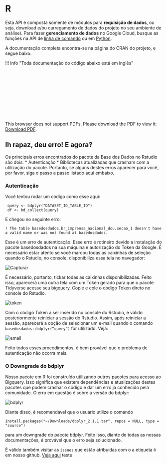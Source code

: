 # R

Esta API é composta somente de módulos para **requisição de dados**, ou
seja, download e/ou carregamento de dados do projeto no seu ambiente de
análise).
Para fazer **gerenciamento de dados** no Google Cloud, busque as funções
na API de [linha de comando](../api_reference_cli) ou em [Python](../api_reference_python/#classes-gerenciamento-de-dados).

A documentação completa encontra-se na página do CRAN do projeto, e
segue baixo.

!!! Info "Toda documentação do código abaixo está em inglês"

<object data="https://cran.r-project.org/web/packages/basedosdados/basedosdados.pdf" type="application/pdf" width="700px" height="700px">
    <embed src="https://cran.r-project.org/web/packages/basedosdados/basedosdados.pdf">
        <p>This browser does not support PDFs. Please download the PDF to view it: <a href="https://cran.r-project.org/web/packages/basedosdados/basedosdados.pdf">Download PDF</a>.</p>
    </embed>
</object>

## Ih rapaz, deu erro! E agora?
Os principais erros encontrados do pacote da Base dos Dados no Rstudio são dois: 
    * Autenticação
    * Bibliotecas atualizadas que crasham com a utilização do pacote.
Portanto, se alguns destes erros aparecer para você, por favor, siga o passo a passo listado aqui embaixo.

### Autenticação
Você tentou rodar um código como esse aqui: 

     query <- bdplyr("DATASET_ID_TABLE_ID")
     df <- bd_collect(query)
E chegou no seguinte erro: 

`! The table basedosdados.br_imprensa_nacional_dou.secao_1 doesn't have a valid name or was not found at basedosdados.`

Esse é um erro de autenticação. Esse erro é rotineiro devido a instalação do pacote basedosdados na sua máquina e autorização do Token da Google. 
É necessário estar atento se você marcou todas as caixinhas de seleção quando o Rstudio, no console, disponibiliza essa tela no navegador:

![Capturar](https://user-images.githubusercontent.com/26544494/190700064-1326a74c-8de0-4254-a562-32f9aa10ae07.PNG)

É necessário, portanto, tickar todas as caixinhas disponibilizadas. 
Feito isso, aparecerá uma outra tela com um Token gerado para que o pacote Tidyverse acesse seu bigquery. Copie e cole o código Token direto no console do Rstudio. 

![token](https://user-images.githubusercontent.com/26544494/190700780-dd1d05e3-3ef4-4070-9023-c5e4e1684f79.PNG)

Com o código Token a ser inserido no console do Rstudio, é válido posteriormente reiniciar a sessão do Rstudio. Assim, após reiniciar a sessão, aparecerá a opção de selecionar um e-mail quando o comando `basedosdados::bdplyr(“query”)` for utilizado. Veja: 

![email](https://user-images.githubusercontent.com/26544494/190703436-a1e16906-9b53-4bcf-b337-2a0881548cf0.PNG)

Feito todos esses procedimentos, é bem provável que o problema de autenticação não ocorra mais. 

### O Downgrade do bdplyr 
Nosso pacote em R foi construído utilizando outros pacotes para acesso ao Bigquery. Isso significa que existem dependências e atualizações destes pacotes que podem crashar o código e dar um erro já conhecido pela comunidade. O erro em questão é sobre a versão do bdplyr: 

![bdplyr](https://user-images.githubusercontent.com/26544494/190704346-b898d9b2-aa0e-4f19-8b59-47df4d15b2f5.PNG)

Diante disso, é recomendável que o usuário utilize o comando

`install.packages("~/Downloads/dbplyr_2.1.1.tar", repos = NULL, type = "source")` 

para um downgrade do pacote bdplyr. Feito isso, diante de todas as nossas documentações, é provável que o erro seja solucionado.

É válido também visitar as `issues` que estão atribuídas com o a etiqueta `R` em nosso github. 
[Veja aqui](https://github.com/basedosdados/mais/issues?q=is%3Aissue+is%3Aclosed)
teste
